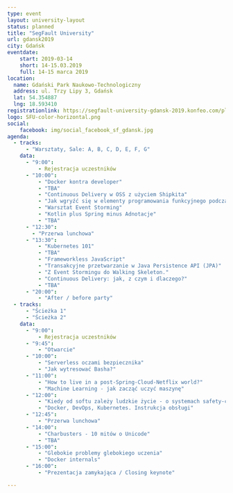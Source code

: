```yaml
---
type: event
layout: university-layout
status: planned
title: "SegFault University"
url: gdansk2019
city: Gdańsk
eventdate:
    start: 2019-03-14
    short: 14-15.03.2019
    full: 14-15 marca 2019
location:
  name: Gdański Park Naukowo-Technologiczny
  address: ul. Trzy Lipy 3, Gdańsk
  lat: 54.354887
  lng: 18.593410
registrationlink: https://segfault-university-gdansk-2019.konfeo.com/pl/groups
logo: SFU-color-horizontal.png
social: 
    facebook: img/social_facebook_sf_gdansk.jpg
agenda:
  - tracks:
      - "Warsztaty, Sale: A, B, C, D, E, F, G"
    data:
      - "9:00":
          - Rejestracja uczestników
      - "10:00":
          - "Docker kontra developer"
          - "TBA"
          - "Continuous Delivery w OSS z użyciem Shipkita"
          - "Jak wgryźć się w elementy programowania funkcyjnego podczas refaktoryzacji kodu w Javie?"
          - "Warsztat Event Storming"
          - "Kotlin plus Spring minus Adnotacje"
          - "TBA"
      - "12:30":
        - "Przerwa lunchowa"
      - "13:30":
          - "Kubernetes 101"
          - "TBA"
          - "Frameworkless JavaScript"
          - "Transakcyjne przetwarzanie w Java Persistence API (JPA)"
          - "Z Event Stormingu do Walking Skeleton."
          - "Continuous Delivery: jak, z czym i dlaczego?"
          - "TBA"
      - "20:00":
          - "After / before party"
  - tracks:
      - "Ścieżka 1"
      - "Ścieżka 2"
    data:
      - "9:00":
          - Rejestracja uczestników
      - "9:45":
          - "Otwarcie"
      - "10:00":
          - "Serverless oczami bezpiecznika"
          - "Jak wytresować Basha?"
      - "11:00":
          - "How to live in a post-Spring-Cloud-Netflix world?"
          - "Machine Learning - jak zacząć uczyć maszynę"
      - "12:00":
          - "Kiedy od softu zależy ludzkie życie - o systemach safety-critical"
          - "Docker, DevOps, Kubernetes. Instrukcja obsługi"
      - "12:45":
          - "Przerwa lunchowa"
      - "14:00":
          - "Charbusters - 10 mitów o Unicode"
          - "TBA"
      - "15:00":
          - "Glebokie problemy glebokiego uczenia"
          - "Docker internals"
      - "16:00":
          - "Prezentacja zamykająca / Closing keynote"

---
```

